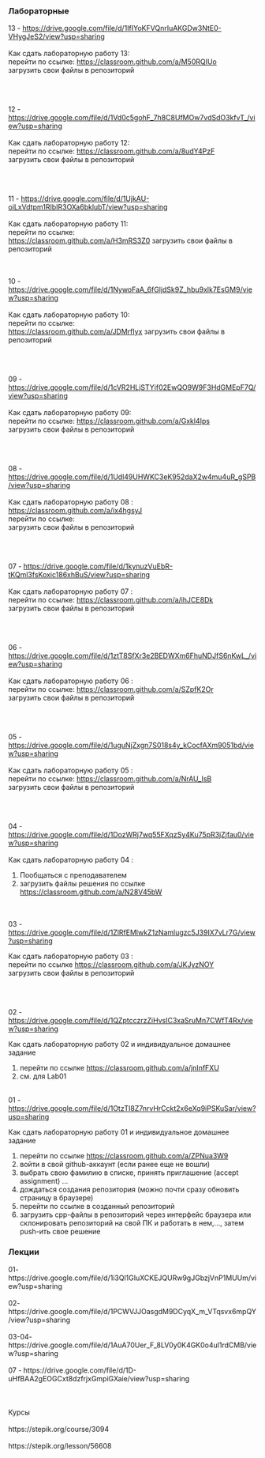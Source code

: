 <h3>Лабораторные</h3>

13 - https://drive.google.com/file/d/1IfIYoKFVQnrIuAKGDw3NtE0-VHygJeS2/view?usp=sharing </br></br>
Как сдать лабораторную работу 13: </br>
перейти по ссылке: https://classroom.github.com/a/M50RQIUo <br> 
   загрузить свои файлы в репозиторий
   
</br></br>

12 - https://drive.google.com/file/d/1Vd0c5gohF_7h8C8UfMOw7vdSdO3kfvT_/view?usp=sharing</br></br>
Как сдать лабораторную работу 12: </br>
перейти по ссылке: https://classroom.github.com/a/8udY4PzF <br> 
   загрузить свои файлы в репозиторий
   
</br></br>

11 - https://drive.google.com/file/d/1UjkAU-oiLxVdtpm1RIbIR3OXa6bklubT/view?usp=sharing</br></br>
Как сдать лабораторную работу 11: </br>
перейти по ссылке:  <br> https://classroom.github.com/a/H3mRS3Z0
   загрузить свои файлы в репозиторий
   
</br></br>
10 - https://drive.google.com/file/d/1NywoFaA_6fGljdSk9Z_hbu9xlk7EsGM9/view?usp=sharing</br></br>
Как сдать лабораторную работу 10: </br>
перейти по ссылке:  <br> https://classroom.github.com/a/JDMrfIyx 
   загрузить свои файлы в репозиторий
   
</br></br>

09 - https://drive.google.com/file/d/1cVR2HLjSTYjf02EwQO9W9F3HdGMEpF7Q/view?usp=sharing</br></br>
Как сдать лабораторную работу 09: </br>
перейти по ссылке:  https://classroom.github.com/a/Gxkl4Ips<br> 
   загрузить свои файлы в репозиторий
   
</br></br>

08 - https://drive.google.com/file/d/1Udl49UHWKC3eK952daX2w4mu4uR_gSPB/view?usp=sharing</br></br>
Как сдать лабораторную работу 08 : https://classroom.github.com/a/ix4hgsyJ</br>
перейти по ссылке: <br> 
   загрузить свои файлы в репозиторий
   
</br></br>

07 - https://drive.google.com/file/d/1kynuzVuEbR-tKQml3fsKoxic186xhBuS/view?usp=sharing </br></br>
Как сдать лабораторную работу 07 :</br>
перейти по ссылке: 
   https://classroom.github.com/a/ihJCE8Dk<br> 
   загрузить свои файлы в репозиторий
   
</br></br>



06 - https://drive.google.com/file/d/1ztT8SfXr3e2BEDWXm6FhuNDJfS6nKwL_/view?usp=sharing </br></br>
Как сдать лабораторную работу 06 :</br>
перейти по ссылке: https://classroom.github.com/a/SZpfK2Or  <br> 
   загрузить свои файлы в репозиторий
   
</br></br>


05 - https://drive.google.com/file/d/1uguNjZxgn7S018s4y_kCocfAXm9051bd/view?usp=sharing</br></br>
Как сдать лабораторную работу 05 :</br>
перейти по ссылке: https://classroom.github.com/a/NrAU_IsB <br> 
   загрузить свои файлы в репозиторий
   
</br></br>


04 - https://drive.google.com/file/d/1DozWRj7wq55FXqzSy4Ku75pR3jZjfau0/view?usp=sharing</br></br>
Как сдать лабораторную работу 04 :</br>
1) Пообщаться с преподавателем</br>
2) загрузить файлы решения по ссылке https://classroom.github.com/a/N28V45bW</br>

</br></br>
03 - https://drive.google.com/file/d/1ZlRfEMlwkZ1zNamlugzc5J39IX7vLr7G/view?usp=sharing

Как сдать лабораторную работу 03 :</br>
   перейти по ссылке https://classroom.github.com/a/JKJyzNOY</br>
   загрузить свои файлы в репозиторий

</br></br>

02 - https://drive.google.com/file/d/1QZptcczrzZiHvsIC3xaSruMn7CWfT4Rx/view?usp=sharing

Как сдать лабораторную работу 02 и индивидуальное домашнее задание
1) перейти по ссылке https://classroom.github.com/a/jnInfFXU 
2) см. для Lab01
</br></br>


01 - https://drive.google.com/file/d/1OtzTI8Z7nrvHrCckt2x6eXq9iPSKuSar/view?usp=sharing 

Как сдать лабораторную работу 01 и индивидуальное домашнее задание
1) перейти по ссылке https://classroom.github.com/a/ZPNua3W9
2) войти в свой github-аккаунт (если ранее еще не вошли)
3) выбрать свою фамилию в списке, принять приглашение (accept assignment) ...
4) дождаться создания репозитория (можно почти сразу обновить страницу в браузере)
5) перейти по ссылке в созданный репозиторий
6) загрузить cpp-файлы в репозиторий через интерфейс браузера
    или склонировать репозиторий на свой ПК и работать в нем,..., затем push-ить свое решение
   

<h3>Лекции</h3>
01- https://drive.google.com/file/d/1i3Ql1GIuXCKEJQURw9gJGbzjVnP1MUUm/view?usp=sharing </br></br>
02- https://drive.google.com/file/d/1PCWVJJOasgdM9DCyqX_m_VTqsvx6mpQY/view?usp=sharing </br></br>
03-04- https://drive.google.com/file/d/1AuA70Uer_F_8LV0y0K4GK0o4ul1rdCMB/view?usp=sharing</br></br>
07 -  https://drive.google.com/file/d/1D-uHfBAA2gEOGCxt8dzfrjxGmpiGXaie/view?usp=sharing</br></br>
</br></br>
Курсы </br></br>
https://stepik.org/course/3094</br></br>
https://stepik.org/lesson/56608</br></br>




